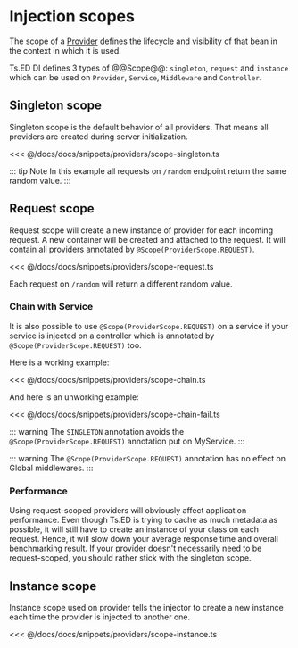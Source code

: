 # Injection scopes

The scope of a [Provider](/docs/providers.md) defines the lifecycle and visibility of that bean in the context in which it is used.

Ts.ED DI defines 3 types of @@Scope@@: `singleton`, `request` and `instance` which can be used on `Provider`, `Service`, `Middleware` and `Controller`.

## Singleton scope

Singleton scope is the default behavior of all providers. That means all providers are created during server initialization.

<<< @/docs/docs/snippets/providers/scope-singleton.ts

::: tip Note
In this example all requests on `/random` endpoint return the same random value.
:::

## Request scope

Request scope will create a new instance of provider for each incoming request. A new container will be created
and attached to the request. It will contain all providers annotated by `@Scope(ProviderScope.REQUEST)`.

<<< @/docs/docs/snippets/providers/scope-request.ts

Each request on `/random` will return a different random value.

### Chain with Service

It is also possible to use `@Scope(ProviderScope.REQUEST)` on a service if your service is injected on a controller
which is annotated by `@Scope(ProviderScope.REQUEST)` too.

Here is a working example:

<<< @/docs/docs/snippets/providers/scope-chain.ts

And here is an unworking example:

<<< @/docs/docs/snippets/providers/scope-chain-fail.ts

::: warning
The `SINGLETON` annotation avoids the `@Scope(ProviderScope.REQUEST)` annotation put on MyService.
:::

::: warning
The `@Scope(ProviderScope.REQUEST)` annotation has no effect on Global middlewares.
:::

### Performance

Using request-scoped providers will obviously affect application performance.
Even though Ts.ED is trying to cache as much metadata as possible, it will still have to create an instance of your class on each request.
Hence, it will slow down your average response time and overall benchmarking result.
If your provider doesn't necessarily need to be request-scoped, you should rather stick with the singleton scope.

## Instance scope

Instance scope used on provider tells the injector to create a new instance each time the provider is injected to another one.

<<< @/docs/docs/snippets/providers/scope-instance.ts
